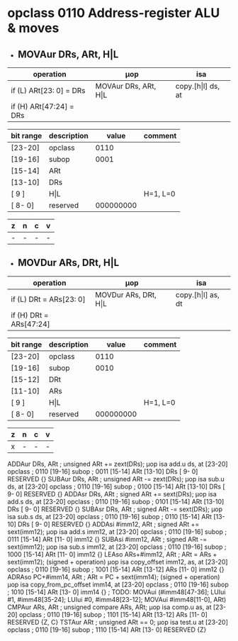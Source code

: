 # opclass 0110 Address-register ALU & moves

- ## MOVAur DRs, ARt, H|L

| operation               | µop                   | isa                |
|-------------------------|-----------------------|--------------------|
| if (L) ARt[23: 0] = DRs | MOVAur DRs, ARt, H\|L | copy.[h\|l] ds, at |
| if (H) ARt[47:24] = DRs |                       |                    |

| bit range | description | value     | comment  |
|-----------|-------------|-----------|----------|
| [23-20]   | opclass     | 0110      |          |
| [19-16]   | subop       | 0001      |          |
| [15-14]   | ARt         |           |          |
| [13-10]   | DRs         |           |          |
| [ 9   ]   | H\|L        |           | H=1, L=0 |
| [ 8- 0]   | reserved    | 000000000 |          |

| z | n | c | v |
|---|---|---|---|
| - | - | - | - |

- ## MOVDur ARs, DRt, H|L

| operation               | µop                   | isa                |
|-------------------------|-----------------------|--------------------|
| if (L) DRt = ARs[23: 0] | MOVDur ARs, DRt, H\|L | copy.[h\|l] as, dt |
| if (H) DRt = ARs[47:24] |                       |                    |

| bit range | description | value     | comment  |
|-----------|-------------|-----------|----------|
| [23-20]   | opclass     | 0110      |          |
| [19-16]   | subop       | 0010      |          |
| [15-12]   | DRt         |           |          |
| [11-10]   | ARs         |           |          |
| [ 9   ]   | H\|L        |           | H=1, L=0 |
| [ 8- 0]   | reserved    | 000000000 |          |

| z | n | c | v |
|---|---|---|---|
| x | - | - | - |

ADDAur      DRs, ARt           ; unsigned ARt += zext(DRs);
    µop
    isa                add.u ds, at
    [23-20] opclass            ; 0110
    [19-16] subop              ; 0011
    [15-14] ARt
    [13-10] DRs
    [ 9- 0] RESERVED
    {}
SUBAur      DRs, ARt           ; unsigned ARt -= zext(DRs);
    µop
    isa                sub.u ds, at
    [23-20] opclass            ; 0110
    [19-16] subop              ; 0100
    [15-14] ARt
    [13-10] DRs
    [ 9- 0] RESERVED
    {}
ADDAsr      DRs, ARt           ; signed ARt += sext(DRs);
    µop
    isa                add.s ds, at
    [23-20] opclass            ; 0110
    [19-16] subop              ; 0101
    [15-14] ARt
    [13-10] DRs
    [ 9- 0] RESERVED
    {}
SUBAsr      DRs, ARt           ; signed ARt -= sext(DRs);
    µop
    isa                sub.s ds, at
    [23-20] opclass            ; 0110
    [19-16] subop              ; 0110
    [15-14] ARt
    [13-10] DRs
    [ 9- 0] RESERVED
    {}
ADDAsi      #imm12, ARt        ; signed ARt += sext(imm12);
    µop
    isa                add.s imm12, at
    [23-20] opclass            ; 0110
    [19-16] subop              ; 0111
    [15-14] ARt
    [11- 0] imm12
    {}
SUBAsi      #imm12, ARt        ; signed ARt -= sext(imm12);
    µop
    isa                sub.s imm12, at
    [23-20] opclass            ; 0110
    [19-16] subop              ; 1000
    [15-14] ARt
    [11- 0] imm12
    {}
LEAso       ARs+#imm12, ARt    ; ARt = ARs + sext(imm12); (signed + operation)
    µop
    isa                copy_offset imm12, as, at
    [23-20] opclass            ; 0110
    [19-16] subop              ; 1001
    [15-14] ARt
    [13-12] ARs
    [11- 0] imm12
    {}
ADRAso      PC+#imm14, ARt     ; ARt = PC + sext(imm14); (signed + operation)
    µop
    isa                copy_from_pc_offset imm14, at
    [23-20] opclass            ; 0110
    [19-16] subop              ; 1010
    [15-14] ARt
    [13- 0] imm14
    {}
; TODO: MOVAui (#imm48[47-36]; LUIui #1, #imm48[35-24]; LUIui #0, #imm48[23-12]; MOVAui #imm48[11-0], ARt)
CMPAur      ARs, ARt           ; unsigned compare ARs, ARt;
    µop
    isa                comp.u as, at
    [23-20] opclass            ; 0110
    [19-16] subop              ; 1101
    [15-14] ARt
    [13-12] ARs
    [11- 0] RESERVED
    {Z, C}
TSTAur      ARt                ; unsigned ARt == 0;
    µop
    isa                test.u at
    [23-20] opclass            ; 0110
    [19-16] subop              ; 1110
    [15-14] ARt
    [13- 0] RESERVED
    {Z}
